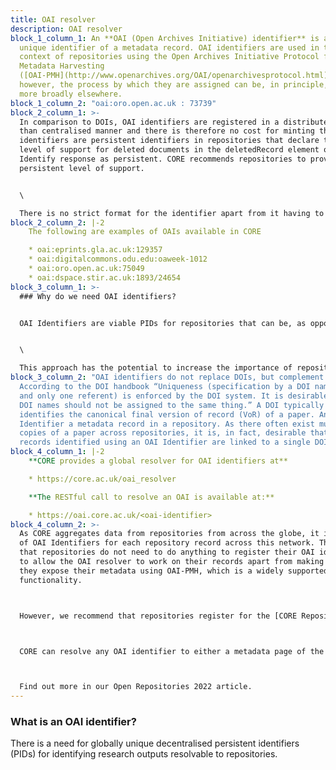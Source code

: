 ```yaml
---
title: OAI resolver
description: OAI resolver
block_1_column_1: An **OAI (Open Archives Initiative) identifier** is a
  unique identifier of a metadata record. OAI identifiers are used in the
  context of repositories using the Open Archives Initiative Protocol for
  Metadata Harvesting
  ([OAI-PMH](http://www.openarchives.org/OAI/openarchivesprotocol.html)),
  however, the process by which they are assigned can be, in principle, used
  more broadly elsewhere.
block_1_column_2: "oai:oro.open.ac.uk : 73739"
block_2_column_1: >-
  In comparison to DOIs, OAI identifiers are registered in a distributed rather
  than centralised manner and there is therefore no cost for minting them. OAI
  identifiers are persistent identifiers in repositories that declare their
  level of support for deleted documents in the deletedRecord element of the
  Identify response as persistent. CORE recommends repositories to provide this
  persistent level of support.


  \

  There is no strict format for the identifier apart from it having to be a URI, but a Cgood practice is for it to consist of a globally unique prefix identifying the repository and a suffix that is locally unique to a given metadata record in the repository.
block_2_column_2: |-2
    The following are examples of OAIs available in CORE

    * oai:eprints.gla.ac.uk:129357
    * oai:digitalcommons.odu.edu:oaweek-1012
    * oai:oro.open.ac.uk:75049
    * oai:dspace.stir.ac.uk:1893/24654
block_3_column_1: >-
  ### Why do we need OAI identifiers?  


  OAI Identifiers are viable PIDs for repositories that can be, as opposed to DOIs, minted in a **distributed fashion** and cost-free, and which can be **resolvable directly to the repository** rather than to the publisher.


  \

  This approach has the potential to increase the importance of repositories in the process of disseminating knowledge. CORE proivides a global **OAI Resolver** built on top of the CORE research outputs aggregation system.
block_3_column_2: "OAI identifiers do not replace DOIs, but complement them.
  According to the DOI handbook “Uniqueness (specification by a DOI name of one
  and only one referent) is enforced by the DOI system. It is desirable that two
  DOI names should not be assigned to the same thing.” A DOI typically
  identifies the canonical final version of record (VoR) of a paper. An OAI
  Identifier a metadata record in a repository. As there often exist multiple
  copies of a paper across repositories, it is, in fact, desirable that these
  records identified using an OAI Identifier are linked to a single DOI. "
block_4_column_1: |-2
    **CORE provides a global resolver for OAI identifiers at**

    * https://core.ac.uk/oai_resolver

    **The RESTful call to resolve an OAI is available at:**

    * https://oai.core.ac.uk/<oai-identifier>
block_4_column_2: >-
  As CORE aggregates data from repositories from across the globe, it is aware
  of OAI Identifiers for each repository record across this network. This means
  that repositories do not need to do anything to register their OAI identifiers
  to allow the OAI resolver to work on their records apart from making sure that
  they expose their metadata using OAI-PMH, which is a widely supported
  functionality. 



  However, we recommend that repositories register for the [CORE Repository Dashboard](https://core.ac.uk/services/repository-dashboard) to check that their metadata records are harvested correctly in their entirety. This is an extremely low barrier to adoption with the resolver effectively working out-of-the-box. 



  CORE can resolve any OAI identifier to either a metadata page of the record in CORE or route it directly to the repository page (coming up). To route redirection directly to the repository, it is necessary to provide a mapping in the CORE Repository page between the OAI prefix of a repository and the currently used URL for the repository metadata record display page/splash. The redirection will change instantly. 



  Find out more in our Open Repositories 2022 article.
---
```

### What is an OAI identifier?

There is a need for globally unique decentralised persistent identifiers (PIDs) for identifying research outputs resolvable to repositories.
